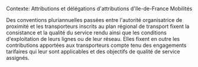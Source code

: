 Contexte: Attributions et délégations d'attributions          d'Ile-de-France Mobilités

Des conventions pluriannuelles passées entre l'autorité organisatrice de proximité et les transporteurs inscrits au plan régional de transport fixent la consistance et la qualité du service rendu ainsi que les conditions d'exploitation de leurs lignes ou de leur réseau. Elles fixent en outre les contributions apportées aux transporteurs compte tenu des engagements tarifaires qui leur sont applicables et des objectifs de qualité de service assignés.